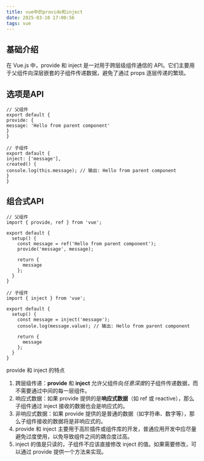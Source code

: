 ```yaml
---
title: vue中的provide和inject
date: 2025-03-10 17:00:56
tags: vue
---
```


## 基础介绍
在 Vue.js 中，provide 和 inject 是一对用于跨层级组件通信的 API。它们主要用于父组件向深层嵌套的子组件传递数据，避免了通过 props 逐层传递的繁琐。

## 选项是API
~~~
// 父组件
export default {
provide: {
message: 'Hello from parent component'
}
}

// 子组件
export default {
inject: ['message'],
created() {
console.log(this.message); // 输出: Hello from parent component
}
}
~~~

## 组合式API
~~~
// 父组件
import { provide, ref } from 'vue';

export default {
  setup() {
    const message = ref('Hello from parent component');
    provide('message', message);

    return {
      message
    };
  }
}

// 子组件
import { inject } from 'vue';

export default {
  setup() {
    const message = inject('message');
    console.log(message.value); // 输出: Hello from parent component

    return {
      message
    };
  }
}
~~~

provide 和 inject 的特点

1. 跨层级传递：**provide** 和 **inject** 允许父组件向*任意深度*的子组件传递数据，而不需要通过中间的每一层组件。
2. 响应式数据：如果 provide 提供的是**响应式数据**（如 ref 或 reactive），那么子组件通过 inject 接收的数据也会是响应式的。
3. 非响应式数据：如果 provide 提供的是普通的数据（如字符串、数字等），那么子组件接收的数据将是非响应式的。
4. provide 和 inject 主要用于高阶插件或组件库的开发，普通应用开发中应尽量避免过度使用，以免导致组件之间的耦合度过高。
5. inject 的值是只读的，子组件不应该直接修改 inject 的值。如果需要修改，可以通过 provide 提供一个方法来实现。
